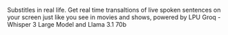 Substitles in real life. Get real time transaltions of live spoken sentences on your screen just like you see in movies and shows, powered by LPU Groq - Whisper 3 Large Model and Llama 3.1 70b
